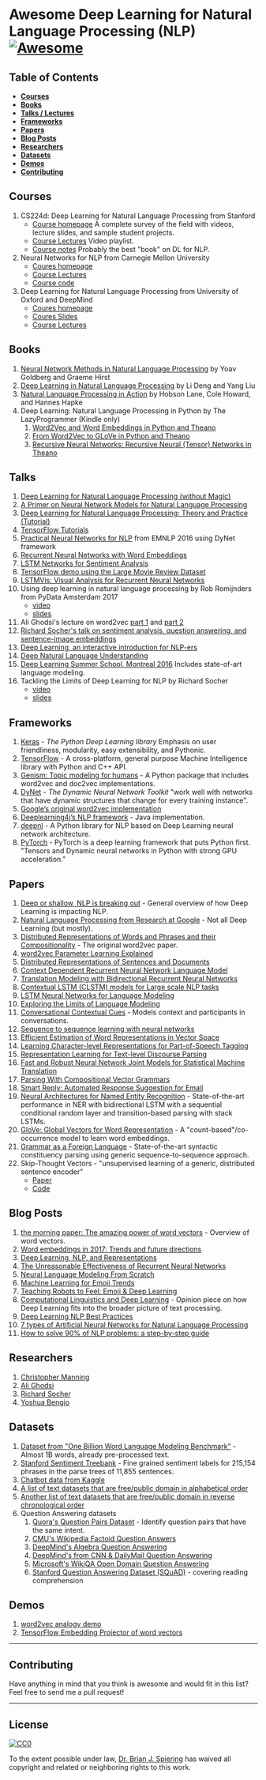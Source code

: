 Awesome Deep Learning for Natural Language Processing (NLP) [![Awesome](https://cdn.rawgit.com/sindresorhus/awesome/d7305f38d29fed78fa85652e3a63e154dd8e8829/media/badge.svg)](https://github.com/sindresorhus/awesome)
====

Table of Contents
----

- __[Courses ](#courses)__
- __[Books](#books)__
- __[Talks / Lectures](#talks)__
- __[Frameworks](#frameworks)__
- __[Papers](#papers)__
- __[Blog Posts](#blog-posts)__
- __[Researchers](#researchers)__
- __[Datasets](#datasets)__
- __[Demos](#demos)__
- __[Contributing](#contributing)__

Courses
----
1. CS224d: Deep Learning for Natural Language Processing from Stanford
	- [Course homepage](http://web.stanford.edu/class/cs224n/) A complete survey of the field with videos, lecture slides, and sample student projects.
	- [Course Lectures](https://www.youtube.com/playlist?list=PL3FW7Lu3i5Jsnh1rnUwq_TcylNr7EkRe6) Video playlist.
	- [Course notes](https://github.com/stanfordnlp/cs224n-winter17-notes) Probably the best "book" on DL for NLP.
1. Neural Networks for NLP from Carnegie Mellon University
	- [Coures homepage](http://phontron.com/class/nn4nlp2017/)
	- [Course Lectures](https://www.youtube.com/user/neubig/videos)
	- [Course code](https://github.com/neubig/nn4nlp2017-code/)
1. Deep Learning for Natural Language Processing from University of Oxford and DeepMind
	- [Coures homepage](https://www.cs.ox.ac.uk/teaching/courses/2016-2017/dl/)
	- [Coures Slides](https://github.com/oxford-cs-deepnlp-2017/lectures)
	- [Course Lectures](https://www.youtube.com/playlist?list=PL613dYIGMXoZBtZhbyiBqb0QtgK6oJbpm)

Books
-----
1. [Neural Network Methods in Natural Language Processing](https://www.amazon.com/gp/product/1627052984) by Yoav Goldberg and Graeme Hirst
1. [Deep Learning in Natural Language Processing](http://www.springer.com/us/book/9789811052088) by Li Deng and Yang Liu
1. [Natural Language Processing in Action](https://www.manning.com/books/natural-language-processing-in-action) by Hobson Lane, Cole Howard, and Hannes Hapke
1. Deep Learning: Natural Language Processing in Python by The LazyProgrammer (Kindle only)
	1. [Word2Vec and Word Embeddings in Python and Theano](https://www.amazon.com/Deep-Learning-Language-Processing-Embeddings-ebook/dp/B01KQ0ZN0A)
	1. [From Word2Vec to GLoVe in Python and Theano](https://www.amazon.com/Deep-Learning-Language-Processing-Word2Vec-ebook/dp/B01KRBOO4Y/)
	1. [Recursive Neural Networks: Recursive Neural (Tensor) Networks in Theano](https://www.amazon.com/Deep-Learning-Language-Processing-Recursive-ebook/dp/B01KS5AEXO)

Talks
----
1. [Deep Learning for Natural Language Processing (without Magic)](http://www.socher.org/index.php/DeepLearningTutorial/DeepLearningTutorial)
1. [A Primer on Neural Network Models for Natural Language Processing](https://arxiv.org/abs/1510.00726)
1. [Deep Learning for Natural Language Processing: Theory and Practice (Tutorial)](https://www.microsoft.com/en-us/research/publication/deep-learning-for-natural-language-processing-theory-and-practice-tutorial/)
1. [TensorFlow Tutorials](https://www.tensorflow.org/tutorials/mandelbrot)
1. [Practical Neural Networks for NLP](https://github.com/clab/dynet_tutorial_examples) from EMNLP 2016 using DyNet framework
1. [Recurrent Neural Networks with Word Embeddings](http://deeplearning.net/tutorial/rnnslu.html)
1. [LSTM Networks for Sentiment Analysis](http://deeplearning.net/tutorial/lstm.html)
1. [TensorFlow demo using the Large Movie Review Dataset](http://ai.stanford.edu/~amaas/data/sentiment/)
1. [LSTMVis: Visual Analysis for Recurrent Neural Networks](http://lstm.seas.harvard.edu/client/index.html)
1. Using deep learning in natural language processing by Rob Romijnders from PyData Amsterdam 2017
	- [video](https://www.youtube.com/watch?v=HVdPWoZ_swY)
	- [slides](https://github.com/RobRomijnders/talks/blob/master/pydata_DL_NLP.pdf)
1. Ali Ghodsi's lecture on word2vec [part 1](https://www.youtube.com/watch?v=TsEGsdVJjuA) and [part 2](https://www.youtube.com/watch?v=nuirUEmbaJU)
1. [Richard Socher's talk on sentiment analysis, question answering, and sentence-image embeddings](https://www.youtube.com/watch?v=tdLmf8t4oqM)
1. [Deep Learning, an interactive introduction for NLP-ers](http://www.slideshare.net/roelofp/220115dlmeetup)
1. [Deep Natural Language Understanding](http://videolectures.net/deeplearning2016_cho_language_understanding/)
1. [Deep Learning Summer School, Montreal 2016](http://videolectures.net/deeplearning2016_montreal/) Includes state-of-art language modeling.
1. Tackling the Limits of Deep Learning for NLP by Richard Socher
	- [video](https://www.youtube.com/watch?v=JYwNmSe4HqE)
	- [slides](https://berkeley-deep-learning.github.io/cs294-131-s17/slides/socher-talk.pdf)

Frameworks
----
1. [Keras](https://keras.io/) - _The Python Deep Learning library_ Emphasis on user friendliness, modularity, easy extensibility, and Pythonic.
1. [TensorFlow](https://www.tensorflow.org/) - A cross-platform, general purpose Machine Intelligence library with Python and C++ API.
1. [Genism: Topic modeling for humans](https://pypi.python.org/pypi/gensim) - A Python package that includes word2vec and doc2vec implementations.
1. [DyNet](https://github.com/clab/dynet) - _The Dynamic Neural Network Toolkit_ "work well with networks that have dynamic structures that change for every training instance".
1. [Google’s original word2vec implementation](https://code.google.com/archive/p/word2vec/)
1. [Deeplearning4j’s NLP framework](http://deeplearning4j.org/nlp) - Java implementation.
1. [deepnl](https://github.com/attardi/deepnl) - A Python library for NLP based on Deep Learning neural network architecture.
1. [PyTorch](http://pytorch.org/) - PyTorch is a deep learning framework that puts Python first. "Tensors and Dynamic neural networks in Python with strong GPU acceleration."

Papers
----
1. [Deep or shallow, NLP is breaking out](http://dl.acm.org/citation.cfm?id=2874915) - General overview of how Deep Learning is impacting NLP.
2. [Natural Language Processing from Research at Google](http://research.google.com/pubs/NaturalLanguageProcessing.html) - Not all Deep Learning (but mostly).
2. [Distributed Representations of Words and Phrases and their Compositionality](https://papers.nips.cc/paper/5021-distributed-representations-of-words-and-phrases-and-their-compositionality.pdf) - The original word2vec paper.
3. [word2vec Parameter Learning Explained](https://arxiv.org/abs/1411.2738)
4. [Distributed Representations of Sentences and Documents](http://cs.stanford.edu/~quocle/paragraph_vector.pdf)
5. [Context Dependent Recurrent Neural Network Language Model](http://www.msr-waypoint.com/pubs/176926/rnn_ctxt.pdf)
6. [Translation Modeling with Bidirectional Recurrent Neural Networks](https://www-i6.informatik.rwth-aachen.de/publications/download/936/SundermeyerMartinAlkhouliTamerWuebkerJoernNeyHermann--TranslationModelingwithBidirectionalRecurrentNeuralNetworks--2014.pdf)
7. [Contextual LSTM (CLSTM) models for Large scale NLP tasks](https://arxiv.org/abs/1602.06291)
8. [LSTM Neural Networks for Language Modeling](http://citeseerx.ist.psu.edu/viewdoc/download?doi=10.1.1.248.4448&rep=rep1&type=pdf)
9. [Exploring the Limits of Language Modeling](http://arxiv.org/pdf/1602.02410.pdf)
10. [Conversational Contextual Cues](https://arxiv.org/abs/1606.00372) - Models context and participants in conversations.
11. [Sequence to sequence learning with neural networks](http://papers.nips.cc/paper/5346-sequence-to-sequence-learning-with-neural-networks.pdf)
12. [Efficient Estimation of Word Representations in Vector Space](http://arxiv.org/pdf/1301.3781.pdf)
13. [Learning Character-level Representations for Part-of-Speech Tagging](http://jmlr.org/proceedings/papers/v32/santos14.pdf)
14. [Representation Learning for Text-level Discourse Parsing](http://www.cc.gatech.edu/~jeisenst/papers/ji-acl-2014.pdf)
15. [Fast and Robust Neural Network Joint Models for Statistical Machine Translation](http://acl2014.org/acl2014/P14-1/pdf/P14-1129.pdf)
16. [Parsing With Compositional Vector Grammars](http://www.socher.org/index.php/Main/ParsingWithCompositionalVectorGrammars)
17. [Smart Reply: Automated Response Suggestion for Email](https://arxiv.org/abs/1606.04870)
18. [Neural Architectures for Named Entity Recognition](https://arxiv.org/abs/1603.01360) - State-of-the-art performance in NER with bidirectional LSTM with a sequential conditional random layer and transition-based parsing with stack LSTMs.
19. [GloVe: Global Vectors for Word Representation](http://www-nlp.stanford.edu/pubs/glove.pdf) - A "count-based"/co-occurrence model to learn word embeddings.
20. [Grammar as a Foreign Language](https://arxiv.org/abs/1412.7449) - State-of-the-art syntactic constituency parsing using generic sequence-to-sequence approach.
22. Skip-Thought Vectors - "unsupervised learning of a generic, distributed sentence encoder"
    - [Paper](http://arxiv.org/abs/1506.06726)
    - [Code](https://github.com/ryankiros/skip-thoughts)

Blog Posts
----

1. [the morning paper: The amazing power of word vectors](https://blog.acolyer.org/2016/04/21/the-amazing-power-of-word-vectors/) - Overview of word vectors.
1. [Word embeddings in 2017: Trends and future directions](http://ruder.io/word-embeddings-2017/)
1. [Deep Learning, NLP, and Representations](http://colah.github.io/posts/2014-07-NLP-RNNs-Representations/)
1. [The Unreasonable Effectiveness of Recurrent Neural Networks](http://karpathy.github.io/2015/05/21/rnn-effectiveness/)
1. [Neural Language Modeling From Scratch](http://ofir.io/Neural-Language-Modeling-From-Scratch/?a=1)
1. [Machine Learning for Emoji Trends](http://instagram-engineering.tumblr.com/post/117889701472/emojineering-part-1-machine-learning-for-emoji)
1. [Teaching Robots to Feel: Emoji & Deep Learning](http://getdango.com/emoji-and-deep-learning.html)
1. [Computational Linguistics and Deep Learning](http://www.mitpressjournals.org/doi/pdf/10.1162/COLI_a_00239) - Opinion piece on how Deep Learning fits into the broader picture of text processing.
1. [Deep Learning NLP Best Practices](http://ruder.io/deep-learning-nlp-best-practices/index.html)
1. [7 types of Artificial Neural Networks for Natural Language Processing](https://medium.com/@datamonsters/artificial-neural-networks-for-natural-language-processing-part-1-64ca9ebfa3b2)
1. [How to solve 90% of NLP problems: a step-by-step guide](https://blog.insightdatascience.com/how-to-solve-90-of-nlp-problems-a-step-by-step-guide-fda605278e4e)

Researchers
----
1. [Christopher Manning](http://nlp.stanford.edu/manning/)
2. [Ali Ghodsi](https://uwaterloo.ca/data-science/)
3. [Richard Socher](http://www.socher.org/)
4. [Yoshua Bengio](http://www.iro.umontreal.ca/~bengioy/yoshua_en/index.html)

Datasets
----
1. [Dataset from "One Billion Word Language Modeling Benchmark"](http://www.statmt.org/lm-benchmark/1-billion-word-language-modeling-benchmark-r13output.tar.gz) - Almost 1B words, already pre-processed text.
1. [Stanford Sentiment Treebank](https://nlp.stanford.edu/sentiment/treebank.html) - Fine grained sentiment labels for 215,154 phrases in the parse trees of 11,855 sentences.
1. [Chatbot data from Kaggle](https://www.kaggle.com/samdeeplearning/deepnlp)
1. [A list of text datasets that are free/public domain in alphabetical order](https://github.com/niderhoff/nlp-datasets)
1. [Another list of text datasets that are free/public domain in reverse chronological order](https://github.com/karthikncode/nlp-datasets)
1. Question Answering datasets
	1. [Quora's Question Pairs Dataset](https://data.quora.com/First-Quora-Dataset-Release-Question-Pairs) - Identify question pairs that have the same intent.
	1. [CMU's Wikipedia Factoid Question Answers](https://www.cs.cmu.edu/~ark/QA-data/)
	1. [DeepMind's Algebra Question Answering](https://github.com/deepmind/AQuA)
	1. [DeepMind's from CNN & DailyMail Question Answering](https://github.com/deepmind/rc-data)
	1. [Microsoft's WikiQA Open Domain Question Answering](https://www.microsoft.com/en-us/research/publication/wikiqa-a-challenge-dataset-for-open-domain-question-answering/)
	1. [Stanford Question Answering Dataset (SQuAD)](https://rajpurkar.github.io/SQuAD-explorer/) - covering reading comprehension

Demos
----
1. [word2vec analogy demo](http://deeplearner.fz-qqq.net/)
1. [TensorFlow Embedding Projector of word vectors](http://projector.tensorflow.org/)

-----
Contributing
----
Have anything in mind that you think is awesome and would fit in this list? Feel free to send me a pull request!

-----
License
----

[![CC0](http://i.creativecommons.org/p/zero/1.0/88x31.png)](http://creativecommons.org/publicdomain/zero/1.0/)

To the extent possible under law, [Dr. Brian J. Spiering](http://www.linkedin.com/in/brianspiering/) has waived all copyright and related or neighboring rights to this work.

